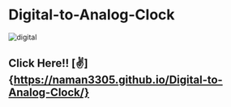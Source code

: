 # Digital-to-Analog-Clock
![digital](https://user-images.githubusercontent.com/59595534/92993574-47235080-f510-11ea-831e-8b626ae6b8c0.png)
## Click Here!! [✌] {https://naman3305.github.io/Digital-to-Analog-Clock/}
